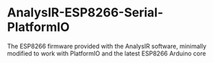 # AnalysIR-ESP8266-Serial-PlatformIO
 The ESP8266 firmware provided with the AnalysIR software, minimally modified to work with PlatformIO and the latest ESP8266 Arduino core
